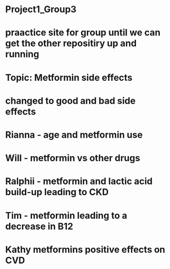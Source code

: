 # Project1_Group3
# praactice site for group until we can get the other repositiry up and running
# Topic: Metformin side effects 
# changed to good and bad side effects
# Rianna - age and metformin use
# Will - metformin vs other drugs
# Ralphii  - metformin and lactic acid build-up leading to CKD
# Tim - metformin leading to a decrease in B12
# Kathy metformins positive effects on CVD

